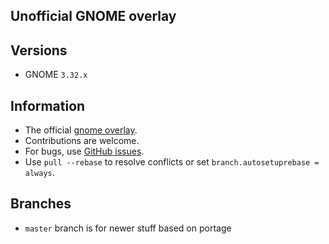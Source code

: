 Unofficial GNOME overlay
------------------------

Versions
--------

 - GNOME `3.32.x`

Information
-----------

 - The official [gnome overlay](https://cgit.gentoo.org/proj/gnome.git/).
 - Contributions are welcome.
 - For bugs, use [GitHub issues](https://github.com/lambroisie/gnome-stuff/issues?state=open).
 - Use `pull --rebase` to resolve conflicts or set `branch.autosetuprebase = always`.

Branches
--------

 - `master` branch is for newer stuff based on portage
